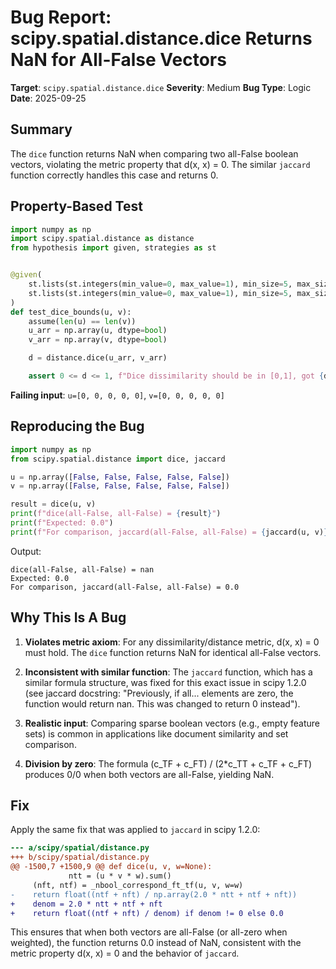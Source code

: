# Bug Report: scipy.spatial.distance.dice Returns NaN for All-False Vectors

**Target**: `scipy.spatial.distance.dice`
**Severity**: Medium
**Bug Type**: Logic
**Date**: 2025-09-25

## Summary

The `dice` function returns NaN when comparing two all-False boolean vectors, violating the metric property that d(x, x) = 0. The similar `jaccard` function correctly handles this case and returns 0.

## Property-Based Test

```python
import numpy as np
import scipy.spatial.distance as distance
from hypothesis import given, strategies as st


@given(
    st.lists(st.integers(min_value=0, max_value=1), min_size=5, max_size=50),
    st.lists(st.integers(min_value=0, max_value=1), min_size=5, max_size=50)
)
def test_dice_bounds(u, v):
    assume(len(u) == len(v))
    u_arr = np.array(u, dtype=bool)
    v_arr = np.array(v, dtype=bool)

    d = distance.dice(u_arr, v_arr)

    assert 0 <= d <= 1, f"Dice dissimilarity should be in [0,1], got {d}"
```

**Failing input**: `u=[0, 0, 0, 0, 0]`, `v=[0, 0, 0, 0, 0]`

## Reproducing the Bug

```python
import numpy as np
from scipy.spatial.distance import dice, jaccard

u = np.array([False, False, False, False, False])
v = np.array([False, False, False, False, False])

result = dice(u, v)
print(f"dice(all-False, all-False) = {result}")
print(f"Expected: 0.0")
print(f"For comparison, jaccard(all-False, all-False) = {jaccard(u, v)}")
```

Output:
```
dice(all-False, all-False) = nan
Expected: 0.0
For comparison, jaccard(all-False, all-False) = 0.0
```

## Why This Is A Bug

1. **Violates metric axiom**: For any dissimilarity/distance metric, d(x, x) = 0 must hold. The `dice` function returns NaN for identical all-False vectors.

2. **Inconsistent with similar function**: The `jaccard` function, which has a similar formula structure, was fixed for this exact issue in scipy 1.2.0 (see jaccard docstring: "Previously, if all... elements are zero, the function would return nan. This was changed to return 0 instead").

3. **Realistic input**: Comparing sparse boolean vectors (e.g., empty feature sets) is common in applications like document similarity and set comparison.

4. **Division by zero**: The formula (c_TF + c_FT) / (2*c_TT + c_TF + c_FT) produces 0/0 when both vectors are all-False, yielding NaN.

## Fix

Apply the same fix that was applied to `jaccard` in scipy 1.2.0:

```diff
--- a/scipy/spatial/distance.py
+++ b/scipy/spatial/distance.py
@@ -1500,7 +1500,9 @@ def dice(u, v, w=None):
             ntt = (u * v * w).sum()
     (nft, ntf) = _nbool_correspond_ft_tf(u, v, w=w)
-    return float((ntf + nft) / np.array(2.0 * ntt + ntf + nft))
+    denom = 2.0 * ntt + ntf + nft
+    return float((ntf + nft) / denom) if denom != 0 else 0.0
```

This ensures that when both vectors are all-False (or all-zero when weighted), the function returns 0.0 instead of NaN, consistent with the metric property d(x, x) = 0 and the behavior of `jaccard`.
